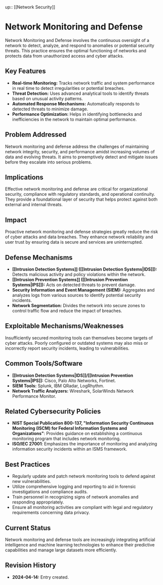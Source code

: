 up:: [[Network Security]]
# Network Monitoring and Defense

Network Monitoring and Defense involves the continuous oversight of a network to detect, analyze, and respond to anomalies or potential security threats. This practice ensures the optimal functioning of networks and protects data from unauthorized access and cyber attacks.

## Key Features

- **Real-time Monitoring:** Tracks network traffic and system performance in real time to detect irregularities or potential breaches.
- **Threat Detection:** Uses advanced analytical tools to identify threats based on unusual activity patterns.
- **Automated Response Mechanisms:** Automatically responds to detected threats to minimize damage.
- **Performance Optimization:** Helps in identifying bottlenecks and inefficiencies in the network to maintain optimal performance.

## Problem Addressed

Network monitoring and defense address the challenges of maintaining network integrity, security, and performance amidst increasing volumes of data and evolving threats. It aims to preemptively detect and mitigate issues before they escalate into serious problems.

## Implications

Effective network monitoring and defense are critical for organizational security, compliance with regulatory standards, and operational continuity. They provide a foundational layer of security that helps protect against both external and internal threats.

## Impact

Proactive network monitoring and defense strategies greatly reduce the risk of cyber attacks and data breaches. They enhance network reliability and user trust by ensuring data is secure and services are uninterrupted.

## Defense Mechanisms

- **[[Intrusion Detection Systems]] ([[Intrusion Detection Systems|IDS]]):** Detects malicious activity and policy violations within the network.
- **[[Intrusion Prevention Systems]] ([[Intrusion Prevention Systems|IPS]]):** Acts on detected threats to prevent damage.
- **Security Information and Event Management (SIEM):** Aggregates and analyzes logs from various sources to identify potential security incidents.
- **Network Segmentation:** Divides the network into secure zones to control traffic flow and reduce the impact of breaches.

## Exploitable Mechanisms/Weaknesses

Insufficiently secured monitoring tools can themselves become targets of cyber attacks. Poorly configured or outdated systems may also miss or incorrectly report security incidents, leading to vulnerabilities.

## Common Tools/Software

- **[[Intrusion Detection Systems|IDS]]/[[Intrusion Prevention Systems|IPS]]:** Cisco, Palo Alto Networks, Fortinet.
- **SIEM Tools:** Splunk, IBM QRadar, LogRhythm.
- **Network Traffic Analyzers:** Wireshark, SolarWinds Network Performance Monitor.

## Related Cybersecurity Policies

- **NIST Special Publication 800-137, "Information Security Continuous Monitoring (ISCM) for Federal Information Systems and Organizations"**: Provides guidance on establishing a continuous monitoring program that includes network monitoring.
- **ISO/IEC 27001**: Emphasizes the importance of monitoring and analyzing information security incidents within an ISMS framework.

## Best Practices

- Regularly update and patch network monitoring tools to defend against new vulnerabilities.
- Utilize comprehensive logging and reporting to aid in forensic investigations and compliance audits.
- Train personnel in recognizing signs of network anomalies and responding appropriately.
- Ensure all monitoring activities are compliant with legal and regulatory requirements concerning data privacy.

## Current Status

Network monitoring and defense tools are increasingly integrating artificial intelligence and machine learning technologies to enhance their predictive capabilities and manage large datasets more efficiently.

## Revision History

- **2024-04-14:** Entry created.